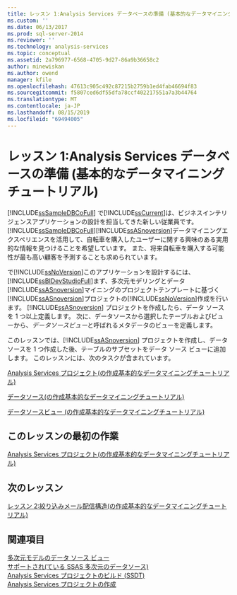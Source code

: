 ```yaml
---
title: レッスン 1:Analysis Services データベースの準備 (基本的なデータマイニングチュートリアル) |Microsoft Docs
ms.custom: ''
ms.date: 06/13/2017
ms.prod: sql-server-2014
ms.reviewer: ''
ms.technology: analysis-services
ms.topic: conceptual
ms.assetid: 2a796977-6568-4705-9d27-86a9b36658c2
author: minewiskan
ms.author: owend
manager: kfile
ms.openlocfilehash: 47613c905c492c87215b2759b1ed4fab46694f83
ms.sourcegitcommit: f5807ced6df55dfa78ccf402217551a7a3b44764
ms.translationtype: MT
ms.contentlocale: ja-JP
ms.lasthandoff: 08/15/2019
ms.locfileid: "69494005"
---
```

# <a name="lesson-1-preparing-the-analysis-services-database-basic-data-mining-tutorial"></a>レッスン 1:Analysis Services データベースの準備 (基本的なデータマイニングチュートリアル)
  [!INCLUDE[ssSampleDBCoFull](../includes/sssampledbcofull-md.md)] で[!INCLUDE[ssCurrent](../includes/sscurrent-md.md)]は、ビジネスインテリジェンスアプリケーションの設計を担当してきた新しい従業員です。 [!INCLUDE[ssSampleDBCoFull](../includes/sssampledbcofull-md.md)][!INCLUDE[ssASnoversion](../includes/ssasnoversion-md.md)]データマイニングエクスペリエンスを活用して、自転車を購入したユーザーに関する興味のある実用的な情報を見つけることを希望しています。 また、将来自転車を購入する可能性が最も高い顧客を予測することも求められています。  
  
 で[!INCLUDE[ssNoVersion](../includes/ssnoversion-md.md)]このアプリケーションを設計するには、 [!INCLUDE[ssBIDevStudioFull](../includes/ssbidevstudiofull-md.md)]まず、多次元モデリングとデータ[!INCLUDE[ssASnoversion](../includes/ssasnoversion-md.md)]マイニングのプロジェクトテンプレートに基づく[!INCLUDE[ssASnoversion](../includes/ssasnoversion-md.md)]プロジェクトの[!INCLUDE[ssNoVersion](../includes/ssnoversion-md.md)]作成を行います。 [!INCLUDE[ssASnoversion](../includes/ssasnoversion-md.md)] プロジェクトを作成したら、データ ソースを 1 つ以上定義します。 次に、データソースから選択したテーブルおよびビューから、*データソースビュー*と呼ばれるメタデータのビューを定義します。  
  
 このレッスンでは、[!INCLUDE[ssASnoversion](../includes/ssasnoversion-md.md)] プロジェクトを作成し、データ ソースを 1 つ作成した後、テーブルのサブセットをデータ ソース ビューに追加します。 このレッスンには、次のタスクが含まれています。  
  
 [Analysis Services プロジェクト&#40;の作成基本的なデータマイニングチュートリアル&#41;](../../2014/tutorials/creating-an-analysis-services-project-basic-data-mining-tutorial.md)  
  
 [データソース&#40;の作成基本的なデータマイニングチュートリアル&#41;](../../2014/tutorials/creating-a-data-source-basic-data-mining-tutorial.md)  
  
 [データソースビュー &#40;の作成基本的なデータマイニングチュートリアル&#41;](../../2014/tutorials/creating-a-data-source-view-basic-data-mining-tutorial.md)  
  
## <a name="first-task-in-lesson"></a>このレッスンの最初の作業  
 [Analysis Services プロジェクト&#40;の作成基本的なデータマイニングチュートリアル&#41;](../../2014/tutorials/creating-an-analysis-services-project-basic-data-mining-tutorial.md)  
  
## <a name="next-lesson"></a>次のレッスン  
 [レッスン 2:絞り込みメール配信構造&#40;の作成基本的なデータマイニングチュートリアル&#41;](../../2014/tutorials/lesson-2-building-a-targeted-mailing-structure-basic-data-mining-tutorial.md)  
  
## <a name="see-also"></a>関連項目  
 [多次元モデルのデータ ソース ビュー](https://docs.microsoft.com/analysis-services/multidimensional-models/data-source-views-in-multidimensional-models)   
 [サポートされ&#40;ている SSAS 多次元のデータソース&#41;](https://docs.microsoft.com/analysis-services/multidimensional-models/supported-data-sources-ssas-multidimensional)   
 [Analysis Services プロジェクトのビルド &#40;SSDT&#41;](https://docs.microsoft.com/analysis-services/multidimensional-models/build-analysis-services-projects-ssdt)   
 [Analysis Services プロジェクトの作成](../analysis-services/lesson-1-1-creating-an-analysis-services-project.md)  
  
  
